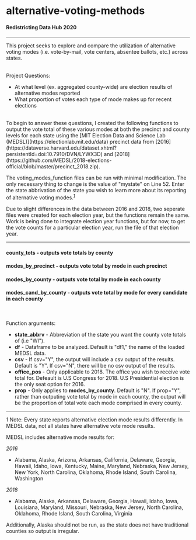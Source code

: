 # alternative-voting-methods
#### Redistricting Data Hub 2020

**************************************************************************************************

This project seeks to explore and compare the utilization of alternative voting modes (i.e. vote-by-mail, vote centers, absentee ballots, etc.) across states. 

<br> 
Project Questions:

- At what level (ex. aggregated county-wide) are election results of alternative modes reported
- What proportion of votes each type of mode makes up for recent elections 

<br> 
To begin to answer these questions, I created the following functions to output the vote total of these various modes at both the precinct and county levels for each state using the [MIT Election Data and Science Lab (MEDSL)](https://electionlab.mit.edu/data) precinct data from [2016](https://dataverse.harvard.edu/dataset.xhtml?persistentId=doi:10.7910/DVN/LYWX3D) and [2018](https://github.com/MEDSL/2018-elections-official/blob/master/precinct_2018.zip).


The voting_modes_function files can be run with minimal modification. The only necessary thing to change is the value of "mystate" on Line 52. Enter the state abbrivation of the state you wish to learn more about its reporting of alternative voting modes.<sup>[1](#myfootnote1)</sup>

Due to slight differences in the data between 2016 and 2018, two seperate files were created for each election year, but the functions remain the same. Work is being done to integrate election year functions, but for now, to get the vote counts for a particular election year, run the file of that election year.



**************************************************************************************************

#### __county_tots__ - outputs vote totals by county
#### __modes_by_precinct__ - outputs vote total by mode in each precinct
#### __modes_by_county__ - outputs vote total by mode in each county
#### __modes_cand_by_county__ - outputs vote total by mode for every candidate in each county


<br> 

Function arguments:

- __state_abbrv__ - Abbreviation of the state you want the county vote totals of (i.e "WI").
- __df__ - Dataframe to be analyzed. Default is "df1," the name of the loaded MEDSL data.
- __csv__ - If csv="Y", the output will include a csv output of the results. Default is "Y". If csv="N", there will be no csv output of the results.
- __office_pos__ - Only applicable to 2018. The office you wish to receive vote total for. Defeault is U.S Congress for 2018. U.S Presidential election is the only seat option for 2016. 
- __prop__ - Only applies to __modes_by_county__. Default is "N". If prop="Y", rather than outputing vote total by mode in each county, the output will be the proportion of total vote each mode comprised in every county.


**************************************************************************************************

<a name="myfootnote1">1</a> Note: Every state reports alternative election mode results differently. In MEDSL data, not all states have alternative vote mode results.

MEDSL includes alternative mode results for:

_2016_

- Alabama, Alaska, Arizona, Arkansas, California, Delaware, Georgia, Hawaii, Idaho, Iowa, Kentucky, Maine, Maryland, Nebraska, New Jersey, New York, North Carolina, Oklahoma, Rhode Island, South Carolina, Washington 


_2018_

-  Alabama, Alaska, Arkansas, Delaware, Georgia, Hawaii, Idaho, Iowa, Louisiana, Maryland, Missouri, Nebraska, New Jersey, North Carolina, Oklahoma, Rhode Island, South Carolina, Virginia 


Additionally, Alaska should not be run, as the state does not have traditional counties so output is irregular.
